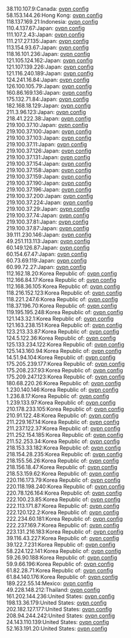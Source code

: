 38.110.107.9:Canada: [ovpn config](vpn/38_110_107_9.ovpn)  
58.153.144.26:Hong Kong: [ovpn config](vpn/58_153_144_26.ovpn)  
118.137.169.21:Indonesia: [ovpn config](vpn/118_137_169_21.ovpn)  
110.4.137.67:Japan: [ovpn config](vpn/110_4_137_67.ovpn)  
111.107.2.43:Japan: [ovpn config](vpn/111_107_2_43.ovpn)  
111.217.27.135:Japan: [ovpn config](vpn/111_217_27_135.ovpn)  
113.154.93.67:Japan: [ovpn config](vpn/113_154_93_67.ovpn)  
118.16.101.236:Japan: [ovpn config](vpn/118_16_101_236.ovpn)  
121.105.124.162:Japan: [ovpn config](vpn/121_105_124_162.ovpn)  
121.107.139.226:Japan: [ovpn config](vpn/121_107_139_226.ovpn)  
121.116.240.189:Japan: [ovpn config](vpn/121_116_240_189.ovpn)  
124.241.16.84:Japan: [ovpn config](vpn/124_241_16_84.ovpn)  
126.100.105.79:Japan: [ovpn config](vpn/126_100_105_79.ovpn)  
160.86.169.136:Japan: [ovpn config](vpn/160_86_169_136.ovpn)  
175.132.71.84:Japan: [ovpn config](vpn/175_132_71_84.ovpn)  
182.168.18.129:Japan: [ovpn config](vpn/182_168_18_129.ovpn)  
211.3.96.123:Japan: [ovpn config](vpn/211_3_96_123.ovpn)  
218.41.222.38:Japan: [ovpn config](vpn/218_41_222_38.ovpn)  
219.100.37.10:Japan: [ovpn config](vpn/219_100_37_10.ovpn)  
219.100.37.100:Japan: [ovpn config](vpn/219_100_37_100.ovpn)  
219.100.37.103:Japan: [ovpn config](vpn/219_100_37_103.ovpn)  
219.100.37.11:Japan: [ovpn config](vpn/219_100_37_11.ovpn)  
219.100.37.126:Japan: [ovpn config](vpn/219_100_37_126.ovpn)  
219.100.37.131:Japan: [ovpn config](vpn/219_100_37_131.ovpn)  
219.100.37.154:Japan: [ovpn config](vpn/219_100_37_154.ovpn)  
219.100.37.158:Japan: [ovpn config](vpn/219_100_37_158.ovpn)  
219.100.37.159:Japan: [ovpn config](vpn/219_100_37_159.ovpn)  
219.100.37.190:Japan: [ovpn config](vpn/219_100_37_190.ovpn)  
219.100.37.196:Japan: [ovpn config](vpn/219_100_37_196.ovpn)  
219.100.37.200:Japan: [ovpn config](vpn/219_100_37_200.ovpn)  
219.100.37.224:Japan: [ovpn config](vpn/219_100_37_224.ovpn)  
219.100.37.29:Japan: [ovpn config](vpn/219_100_37_29.ovpn)  
219.100.37.74:Japan: [ovpn config](vpn/219_100_37_74.ovpn)  
219.100.37.81:Japan: [ovpn config](vpn/219_100_37_81.ovpn)  
219.100.37.87:Japan: [ovpn config](vpn/219_100_37_87.ovpn)  
39.111.230.146:Japan: [ovpn config](vpn/39_111_230_146.ovpn)  
49.251.113.113:Japan: [ovpn config](vpn/49_251_113_113.ovpn)  
60.149.126.87:Japan: [ovpn config](vpn/60_149_126_87.ovpn)  
60.154.67.47:Japan: [ovpn config](vpn/60_154_67_47.ovpn)  
60.73.69.119:Japan: [ovpn config](vpn/60_73_69_119.ovpn)  
60.99.72.27:Japan: [ovpn config](vpn/60_99_72_27.ovpn)  
112.162.18.20:Korea Republic of: [ovpn config](vpn/112_162_18_20.ovpn)  
112.166.84.17:Korea Republic of: [ovpn config](vpn/112_166_84_17.ovpn)  
112.168.36.105:Korea Republic of: [ovpn config](vpn/112_168_36_105.ovpn)  
118.216.152.123:Korea Republic of: [ovpn config](vpn/118_216_152_123.ovpn)  
118.221.247.6:Korea Republic of: [ovpn config](vpn/118_221_247_6.ovpn)  
118.37.196.70:Korea Republic of: [ovpn config](vpn/118_37_196_70.ovpn)  
119.195.195.248:Korea Republic of: [ovpn config](vpn/119_195_195_248.ovpn)  
121.143.32.1:Korea Republic of: [ovpn config](vpn/121_143_32_1.ovpn)  
121.163.238.151:Korea Republic of: [ovpn config](vpn/121_163_238_151.ovpn)  
123.213.33.87:Korea Republic of: [ovpn config](vpn/123_213_33_87.ovpn)  
124.5.122.36:Korea Republic of: [ovpn config](vpn/124_5_122_36.ovpn)  
125.133.234.122:Korea Republic of: [ovpn config](vpn/125_133_234_122.ovpn)  
125.143.160.94:Korea Republic of: [ovpn config](vpn/125_143_160_94.ovpn)  
14.51.94.104:Korea Republic of: [ovpn config](vpn/14_51_94_104.ovpn)  
175.205.239.177:Korea Republic of: [ovpn config](vpn/175_205_239_177.ovpn)  
175.208.237.93:Korea Republic of: [ovpn config](vpn/175_208_237_93.ovpn)  
175.209.247.123:Korea Republic of: [ovpn config](vpn/175_209_247_123.ovpn)  
180.68.220.26:Korea Republic of: [ovpn config](vpn/180_68_220_26.ovpn)  
1.230.140.146:Korea Republic of: [ovpn config](vpn/1_230_140_146.ovpn)  
1.236.8.17:Korea Republic of: [ovpn config](vpn/1_236_8_17.ovpn)  
1.239.133.97:Korea Republic of: [ovpn config](vpn/1_239_133_97.ovpn)  
210.178.233.105:Korea Republic of: [ovpn config](vpn/210_178_233_105.ovpn)  
210.91.122.48:Korea Republic of: [ovpn config](vpn/210_91_122_48.ovpn)  
211.229.167.14:Korea Republic of: [ovpn config](vpn/211_229_167_14.ovpn)  
211.237.122.37:Korea Republic of: [ovpn config](vpn/211_237_122_37.ovpn)  
211.252.154.185:Korea Republic of: [ovpn config](vpn/211_252_154_185.ovpn)  
211.52.253.34:Korea Republic of: [ovpn config](vpn/211_52_253_34.ovpn)  
218.153.33.182:Korea Republic of: [ovpn config](vpn/218_153_33_182.ovpn)  
218.154.28.235:Korea Republic of: [ovpn config](vpn/218_154_28_235.ovpn)  
218.155.56.26:Korea Republic of: [ovpn config](vpn/218_155_56_26.ovpn)  
218.156.18.47:Korea Republic of: [ovpn config](vpn/218_156_18_47.ovpn)  
218.53.159.62:Korea Republic of: [ovpn config](vpn/218_53_159_62.ovpn)  
220.116.173.79:Korea Republic of: [ovpn config](vpn/220_116_173_79.ovpn)  
220.118.198.240:Korea Republic of: [ovpn config](vpn/220_118_198_240.ovpn)  
220.78.126.164:Korea Republic of: [ovpn config](vpn/220_78_126_164.ovpn)  
222.100.23.85:Korea Republic of: [ovpn config](vpn/222_100_23_85.ovpn)  
222.113.171.87:Korea Republic of: [ovpn config](vpn/222_113_171_87.ovpn)  
222.120.122.2:Korea Republic of: [ovpn config](vpn/222_120_122_2.ovpn)  
222.234.60.181:Korea Republic of: [ovpn config](vpn/222_234_60_181.ovpn)  
222.237.169.7:Korea Republic of: [ovpn config](vpn/222_237_169_7.ovpn)  
223.131.216.183:Korea Republic of: [ovpn config](vpn/223_131_216_183.ovpn)  
39.116.43.227:Korea Republic of: [ovpn config](vpn/39_116_43_227.ovpn)  
39.122.7.231:Korea Republic of: [ovpn config](vpn/39_122_7_231.ovpn)  
58.224.122.141:Korea Republic of: [ovpn config](vpn/58_224_122_141.ovpn)  
59.26.90.188:Korea Republic of: [ovpn config](vpn/59_26_90_188.ovpn)  
59.9.66.196:Korea Republic of: [ovpn config](vpn/59_9_66_196.ovpn)  
61.82.28.71:Korea Republic of: [ovpn config](vpn/61_82_28_71.ovpn)  
61.84.140.176:Korea Republic of: [ovpn config](vpn/61_84_140_176.ovpn)  
189.222.55.14:Mexico: [ovpn config](vpn/189_222_55_14.ovpn)  
49.228.148.212:Thailand: [ovpn config](vpn/49_228_148_212.ovpn)  
161.202.144.236:United States: [ovpn config](vpn/161_202_144_236.ovpn)  
198.13.36.179:United States: [ovpn config](vpn/198_13_36_179.ovpn)  
202.182.127.177:United States: [ovpn config](vpn/202_182_127_177.ovpn)  
208.94.244.242:United States: [ovpn config](vpn/208_94_244_242.ovpn)  
24.143.110.139:United States: [ovpn config](vpn/24_143_110_139.ovpn)  
52.163.191.20:United States: [ovpn config](vpn/52_163_191_20.ovpn)  
